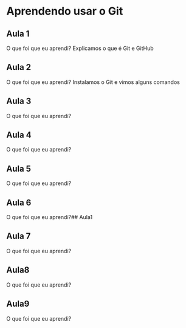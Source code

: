 # Aprendendo usar o Git

## Aula 1
O que foi que eu aprendi?
Explicamos o que é Git e GitHub

## Aula 2
O que foi que eu aprendi?
Instalamos o Git e vimos alguns comandos

## Aula 3
O que foi que eu aprendi?

## Aula 4
O que foi que eu aprendi?

## Aula 5
O que foi que eu aprendi?

## Aula 6
O que foi que eu aprendi?## Aula1

## Aula 7
O que foi que eu aprendi?

## Aula8
O que foi que eu aprendi?

## Aula9
O que foi que eu aprendi?
